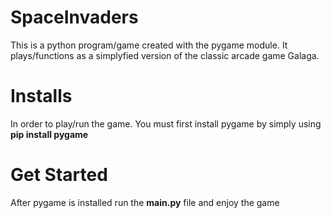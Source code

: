 # SpaceInvaders
This is a python program/game created with the pygame module. It plays/functions as a simplyfied version of the classic arcade game Galaga.
# Installs
In order to play/run the game. You must first install pygame by simply using <strong>pip install pygame</strong>

# Get Started
After pygame is installed run the <strong>main.py</strong> file and enjoy the game

